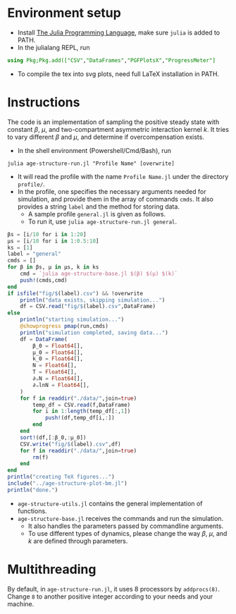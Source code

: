 # Environment setup
- Install [The Julia Programming Language](https://julialang.org/), make sure `julia` is added to PATH.
- In the julialang REPL, run 
```julia
using Pkg;Pkg.add(["CSV","DataFrames","PGFPlotsX","ProgressMeter"]
```
- To compile the tex into svg plots, need full LaTeX installation in PATH.

# Instructions
The code is an implementation of sampling the positive steady state with constant $\beta$, $\mu$, and two-compartment asymmetric interaction kernel $k$. It tries to vary different $\beta$ and $\mu$, and determine if overcompensation exists.
- In the shell environment (Powershell/Cmd/Bash), run
```shell
julia age-structure-run.jl "Profile Name" [overwrite]
```
- It will read the profile with the name `Profile Name.jl` under the directory `profile/`.
- In the profile, one specifies the necessary arguments needed for simulation, and provide them in the array of commands `cmds`. It also provides a string `label` and the method for storing data.
	- A sample profile `general.jl` is given as follows.
	- To run it, use `julia age-structure-run.jl general`.
```julia
βs = [i/10 for i in 1:20]
μs = [i/10 for i in 1:0.5:10]
ks = [1]
label = "general"
cmds = []
for β in βs, μ in μs, k in ks
    cmd = `julia age-structure-base.jl $(β) $(μ) $(k)`
    push!(cmds,cmd)
end
if isfile("fig/$(label).csv") && !overwrite
    println("data exists, skipping simulation...")
    df = CSV.read("fig/$(label).csv",DataFrame)
else
    println("starting simulation...")
    @showprogress pmap(run,cmds)
    println("simulation completed, saving data...")
    df = DataFrame(
        β_0 = Float64[],
        μ_0 = Float64[],
        k_0 = Float64[],
        N = Float64[],
        T = Float64[],
        ∂ᵤN = Float64[],
        ∂ᵤlnN = Float64[],
    )
    for f in readdir("./data/",join=true)
        temp_df = CSV.read(f,DataFrame)
        for i in 1:length(temp_df[:,1])
            push!(df,temp_df[i,:])
        end
    end
    sort!(df,[:β_0,:μ_0])
    CSV.write("fig/$(label).csv",df)
    for f in readdir("./data/",join=true)
        rm(f)
    end
end
println("creating TeX figures...")
include("../age-structure-plot-bm.jl")
println("done.")
```
-  `age-structure-utils.jl` contains the general implementation of functions.
- `age-structure-base.jl` receives the commands and run the simulation.
	- It also handles the parameters passed by commandline arguments.
	- To use different types of dynamics, please change the way $\beta$, $\mu$, and $k$ are defined through parameters. 

# Multithreading
By default, in `age-structure-run.jl`, it uses 8 processors by `addprocs(8)`. Change `8` to another positive integer according to your needs and your machine.